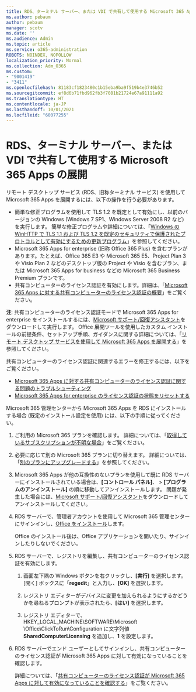 ```yaml
---
title: RDS、ターミナル サーバー、または VDI で共有して使用する Microsoft 365 Apps の展開
ms.author: pebaum
author: pebaum
manager: scotv
ms.date: ''
ms.audience: Admin
ms.topic: article
ms.service: o365-administration
ROBOTS: NOINDEX, NOFOLLOW
localization_priority: Normal
ms.collection: Adm_O365
ms.custom:
- "9001419"
- "3411"
ms.openlocfilehash: 81183cf1823480c1b15eba9ba9f519b4e3746b52
ms.sourcegitcommit: ef8d6b71fbd962fb3f7081b21724e67a91111a92
ms.translationtype: HT
ms.contentlocale: ja-JP
ms.lasthandoff: 10/01/2021
ms.locfileid: "60077255"
---
```

# <a name="deploying-microsoft-365-apps-for-shared-use-on-rds-terminal-server-or-vdi"></a>RDS、ターミナル サーバー、または VDI で共有して使用する Microsoft 365 Apps の展開

リモート デスクトップ サービス (RDS、旧称ターミナル サービス) を使用して Microsoft 365 Apps を展開するには、以下の操作を行う必要があります。

- 簡単な修正プログラムを使用して TLS 1.2 を既定として有効にし、以前のバージョンの Windows (Windows 7 SP1、Windows Server 2008 R2 など) を実行します。 簡単な修正プログラムや詳細については、「[Windows の WinHTTP で TLS 1.1 および TLS 1.2 を既定のセキュリティで保護されたプロトコルとして有効にするための更新プログラム](https://support.microsoft.com/en-us/topic/update-to-enable-tls-1-1-and-tls-1-2-as-default-secure-protocols-in-winhttp-in-windows-c4bd73d2-31d7-761e-0178-11268bb10392#bkmk_easy)」を参照してください。 
- Microsoft 365 Apps for enterprise (旧称 Office 365 Plus) を含むプランがあります。たとえば、Office 365 E3 や Microsoft 365 E5、Project Plan 3 や Visio Plan 2 などのデスクトップ版の Project や Visio を含むプラン、または Microsoft 365 Apps for business などの Microsoft 365 Business Premium プランです。
- 共有コンピューターのライセンス認証を有効にします。詳細は、「[Microsoft 365 Apps に対する共有コンピューターのライセンス認証の概要](https://docs.microsoft.com/deployoffice/overview-shared-computer-activation)」をご覧ください。

**注**: 共有コンピューターのライセンス認証モードで Microsoft 365 Apps for enterprise をインストールするには、[Microsoft サポート/回復アシスタント](https://aka.ms/SaRA_OfficeSCA_M365Portal)をダウンロードして実行します。 Office 展開ツールを使用したカスタム インストールの前提条件、セットアップ手順、ガイダンスに関する詳細については、「[リモート デスクトップ サービスを使用して Microsoft 365 Apps を展開する](https://docs.microsoft.com/deployoffice/deploy-microsoft-365-apps-remote-desktop-services)」を参照してください。

共有コンピューターのライセンス認証に関連するエラーを修正するには、以下をご覧ください。

- [Microsoft 365 Apps に対する共有コンピューターのライセンス認証に関する問題のトラブルシューティング](https://docs.microsoft.com/deployoffice/troubleshoot-shared-computer-activation)
- [Microsoft 365 Apps for enterprise のライセンス認証の状態をリセットする](https://docs.microsoft.com/office/troubleshoot/activation/reset-office-365-proplus-activation-state)

Microsoft 365 管理センターから Microsoft 365 Apps を RDS にインストールする場合 (既定のインストール設定を使用) には、以下の手順に従ってください。

1. ご利用の Microsoft 365 プランを確認します。 詳細については、「[取得しているサブスクリプションが不明な場合](https://docs.microsoft.com/microsoft-365/admin/admin-overview/what-subscription-do-i-have)」をご覧ください。

1. 必要に応じて別の Microsoft 365 プランに切り替えます。 詳細については、「[別のプランにアップグレードする](https://docs.microsoft.com/microsoft-365/commerce/subscriptions/upgrade-to-different-plan)」を参照してください。

1. Microsoft 365 Apps が他の互換性のないプランを使用して既に RDS サーバーにインストールされている場合は、**[コントロール パネル]**、 > **[プログラムのアンインストール]** の順に移動してアンインストールします。 問題が発生した場合には、[Microsoft サポート/回復アシスタント](https://aka.ms/SARA-OfficeUninstall-Alchemy)をダウンロードしてアンインストールしてください。

1. RDS サーバーで、管理者アカウントを使用して Microsoft 365 管理センターにサインインし、[Office をインストール](https://portal.office.com/OLS/MySoftware.aspx)します。

   Office のインストール後は、Office アプリケーションを開いたり、サインインしたりしないでください。

1. RDS サーバーで、レジストリを編集し、共有コンピューターのライセンス認証を有効にします。

   1. 画面左下隅の Windows ボタンを右クリックし、**[実行]** を選択します。[開く] ボックスに「**regedit**」と入力し、**[OK]** を選択します。

   1. レジストリ エディターがデバイスに変更を加えられるようにするかどうかを尋ねるプロンプトが表示されたら、**[はい]** を選択します。

   1. レジストリ エディターで、HKEY_LOCAL_MACHINE\SOFTWARE\Microsoft \Office\ClickToRun\Configuration に文字列値 **SharedComputerLicensing** を追加し、**1** を設定します。

1. RDS サーバーでエンド ユーザーとしてサインインし、共有コンピューターのライセンス認証が Microsoft 365 Apps に対して有効になっていることを確認します。 

   詳細については、「[共有コンピューターのライセンス認証が Microsoft 365 Apps に対して有効になっていることを確認する](https://docs.microsoft.com/deployoffice/troubleshoot-shared-computer-activation#verify-that-shared-computer-activation-is-enabled-for-microsoft-365-apps)」をご覧ください。